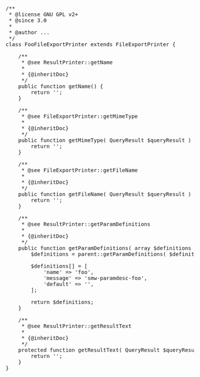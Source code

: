 <pre>
/**
 * @license GNU GPL v2+
 * @since 3.0
 *
 * @author ...
 */
class FooFileExportPrinter extends FileExportPrinter {

	/**
	 * @see ResultPrinter::getName
	 *
	 * {@inheritDoc}
	 */
	public function getName() {
		return '';
	}

	/**
	 * @see FileExportPrinter::getMimeType
	 *
	 * {@inheritDoc}
	 */
	public function getMimeType( QueryResult $queryResult ) {
		return '';
	}

	/**
	 * @see FileExportPrinter::getFileName
	 *
	 * {@inheritDoc}
	 */
	public function getFileName( QueryResult $queryResult ) {
		return '';
	}

	/**
	 * @see ResultPrinter::getParamDefinitions
	 *
	 * {@inheritDoc}
	 */
	public function getParamDefinitions( array $definitions ) {
		$definitions = parent::getParamDefinitions( $definitions );

		$definitions[] = [
			'name' => 'foo',
			'message' => 'smw-paramdesc-foo',
			'default' => '',
		];

		return $definitions;
	}

	/**
	 * @see ResultPrinter::getResultText
	 *
	 * {@inheritDoc}
	 */
	protected function getResultText( QueryResult $queryResult, $outputMode ) {
		return '';
	}
}
</pre>
